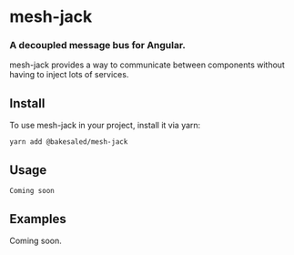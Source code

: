 # mesh-jack
### A decoupled message bus for Angular.

mesh-jack provides a way to communicate between components without having to inject lots of services.

## Install

To use mesh-jack in your project, install it via yarn:

```
yarn add @bakesaled/mesh-jack
```

## Usage
```
Coming soon
```

## Examples
Coming soon.
